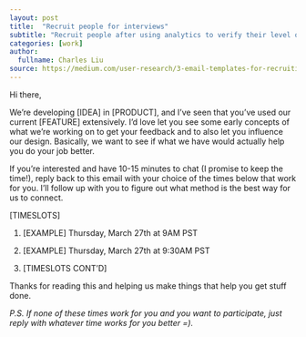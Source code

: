 ```yaml
---
layout: post
title:  "Recruit people for interviews"
subtitle: "Recruit people after using analytics to verify their level of engagement"
categories: [work]
author:
  fullname: Charles Liu
source: https://medium.com/user-research/3-email-templates-for-recruiting-all-the-users-you-need-in-24-hours-81a774a13bb6
---
```


Hi there,

We’re developing [IDEA] in [PRODUCT], and I’ve seen that you’ve used our current [FEATURE] extensively. I’d love let you see some early concepts of what we’re working on to get your feedback and to also let you influence our design. Basically, we want to see if what we have would actually help you do your job better.

If you’re interested and have 10-15 minutes to chat (I promise to keep the time!), reply back to this email with your choice of the times below that work for you. I’ll follow up with you to figure out what method is the best way for us to connect.

[TIMESLOTS]

 1. [EXAMPLE] Thursday, March 27th at 9AM PST

 2. [EXAMPLE] Thursday, March 27th at 9:30AM PST

 3. [TIMESLOTS CONT’D]

Thanks for reading this and helping us make things that help you get stuff done.

_P.S. If none of these times work for you and you want to participate, just reply with whatever time works for you better =)._
